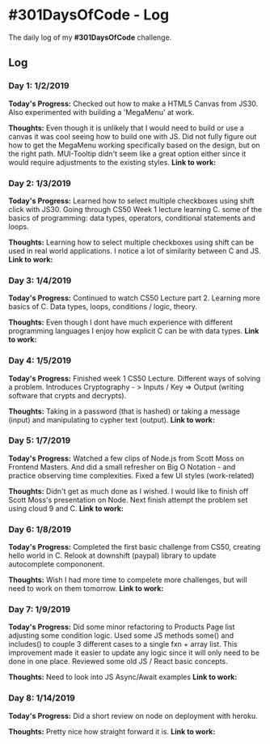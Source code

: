# #301DaysOfCode - Log
The daily log of my **#301DaysOfCode** challenge.

## Log

### Day 1: 1/2/2019

**Today's Progress:**
Checked out how to make a HTML5 Canvas from JS30. Also experimented with building a 'MegaMenu' at work.

**Thoughts:**
Even though it is unlikely that I would need to build or use a canvas it was cool seeing how to build one with JS.
Did not fully figure out how to get the MegaMenu working specifically based on the design, but on the right path.  MUI-Tooltip didn't seem like a great option either
since it would require adjustments to the existing styles.
**Link to work:**

### Day 2: 1/3/2019

**Today's Progress:**
Learned how to select multiple checkboxes using shift click with JS30.  Going through CS50 Week 1 lecture learning C. some of the basics of programming: data types, operators, conditional statements and loops.

**Thoughts:**
Learning how to select multiple checkboxes using shift can be used in real world applications. I notice a lot of similarity between C and JS.
**Link to work:**

### Day 3: 1/4/2019

**Today's Progress:**
Continued to watch CS50 Lecture part 2. Learning more basics of C. Data types, loops, conditions / logic, theory.

**Thoughts:**
Even though I dont have much experience with different programming languages I enjoy how explicit C can be with data types.
**Link to work:**

### Day 4: 1/5/2019

**Today's Progress:**
Finished week 1 CS50 Lecture. Different ways of solving a problem. Introduces Cryptography - > Inputs / Key => Output (writing software that crypts and decrypts).  

**Thoughts:**
Taking in a password (that is hashed) or taking a message (input) and manipulating to cypher text (output).
**Link to work:**

### Day 5: 1/7/2019

**Today's Progress:**
Watched a few clips of Node.js from Scott Moss on Frontend Masters. And did a small refresher on Big O Notation - and practice observing time complexities. Fixed a few UI styles (work-related)

**Thoughts:**
Didn't get as much done as I wished. I would like to finish off Scott Moss's presentation on Node. Next finish attempt the problem set using cloud 9 and C.
**Link to work:**

### Day 6: 1/8/2019

**Today's Progress:**
Completed the first basic challenge from CS50, creating hello world in C. Relook at downshift (paypal) library to update autocomplete compononent.

**Thoughts:**
Wish I had more time to compelete more challenges, but will need to work on them tomorrow.
**Link to work:**

### Day 7: 1/9/2019

**Today's Progress:**
Did some minor refactoring to Products Page list adjusting some condition logic.  Used some JS methods some() and includes() to couple 3 different cases to a single fxn + array list.  This improvement made it easier to update any logic since it will only need to be done in one place.  Reviewed some old JS / React basic concepts. 

**Thoughts:**
Need to look into JS Async/Await examples
**Link to work:**

### Day 8: 1/14/2019

**Today's Progress:**
Did a short review on node on deployment with heroku.

**Thoughts:**
Pretty nice how straight forward it is.
**Link to work:**